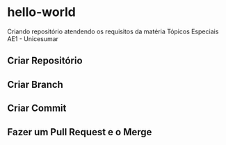 # hello-world
Criando repositório atendendo os requisitos da matéria Tópicos Especiais AE1 - Unicesumar

## Criar Repositório
## Criar Branch
## Criar Commit
## Fazer um Pull Request e o Merge
